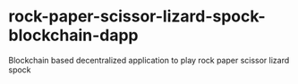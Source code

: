 # rock-paper-scissor-lizard-spock-blockchain-dapp
Blockchain based decentralized application to play rock paper scissor lizard spock
